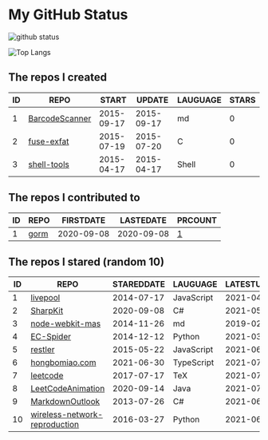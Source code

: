 # My GitHub Status

<img src="https://github-readme-stats-1.yihong0618.vercel.app/api?username=egenchen&show_icons=true&&&hide_title=true&count_private=true" alt="github status" />

![Top Langs](https://github-readme-stats-1.yihong0618.vercel.app/api/top-langs/?username=egenchen&layout=compact)

<!--START_SECTION:my_github-->
## The repos I created
| ID |                             REPO                             |   START    |   UPDATE   | LAUGUAGE | STARS |
|----|--------------------------------------------------------------|------------|------------|----------|-------|
|  1 | [BarcodeScanner](https://github.com/egenchen/BarcodeScanner) | 2015-09-17 | 2015-09-17 | md       |     0 |
|  2 | [fuse-exfat](https://github.com/egenchen/fuse-exfat)         | 2015-07-19 | 2015-07-20 | C        |     0 |
|  3 | [shell-tools](https://github.com/egenchen/shell-tools)       | 2015-04-17 | 2015-04-17 | Shell    |     0 |

## The repos I contributed to
| ID |                  REPO                   | FIRSTDATE  | LASTEDATE  |                                PRCOUNT                                 |
|----|-----------------------------------------|------------|------------|------------------------------------------------------------------------|
|  1 | [gorm](https://github.com/go-gorm/gorm) | 2020-09-08 | 2020-09-08 | [1](https://github.com/go-gorm/gorm/pulls?q=is%3Apr+author%3Aegenchen) |

## The repos I stared (random 10)
| ID |                                             REPO                                              | STAREDDATE |  LAUGUAGE  | LATESTUPDATE |
|----|-----------------------------------------------------------------------------------------------|------------|------------|--------------|
|  1 | [livepool](https://github.com/rehorn/livepool)                                                | 2014-07-17 | JavaScript | 2021-04-11   |
|  2 | [SharpKit](https://github.com/SharpKit/SharpKit)                                              | 2020-09-08 | C#         | 2021-05-27   |
|  3 | [node-webkit-mas](https://github.com/patr0nus/node-webkit-mas)                                | 2014-11-26 | md         | 2019-02-14   |
|  4 | [EC-Spider](https://github.com/ClericPy/EC-Spider)                                            | 2014-12-12 | Python     | 2021-03-13   |
|  5 | [restler](https://github.com/danwrong/restler)                                                | 2015-05-22 | JavaScript | 2021-06-24   |
|  6 | [hongbomiao.com](https://github.com/Hongbo-Miao/hongbomiao.com)                               | 2021-06-30 | TypeScript | 2021-07-04   |
|  7 | [leetcode](https://github.com/soulmachine/leetcode)                                           | 2017-07-17 | TeX        | 2021-07-04   |
|  8 | [LeetCodeAnimation](https://github.com/MisterBooo/LeetCodeAnimation)                          | 2020-09-14 | Java       | 2021-07-04   |
|  9 | [MarkdownOutlook](https://github.com/mmanela/MarkdownOutlook)                                 | 2013-07-26 | C#         | 2021-06-29   |
| 10 | [wireless-network-reproduction](https://github.com/FinalTheory/wireless-network-reproduction) | 2016-03-27 | Python     | 2021-06-18   |

<!--END_SECTION:my_github-->

